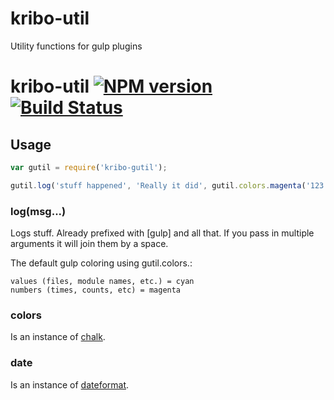 # kribo-util

Utility functions for gulp plugins

# kribo-util [![NPM version][npm-image]][npm-url] [![Build Status][travis-image]][travis-url]

## Usage

```javascript
var gutil = require('kribo-gutil');

gutil.log('stuff happened', 'Really it did', gutil.colors.magenta('123'));

```

### log(msg...)

Logs stuff. Already prefixed with [gulp] and all that. If you pass in multiple arguments it will join them by a space.

The default gulp coloring using gutil.colors.<color>:
```
values (files, module names, etc.) = cyan
numbers (times, counts, etc) = magenta
```

### colors

Is an instance of [chalk](https://github.com/sindresorhus/chalk).

### date

Is an instance of [dateformat](https://github.com/felixge/node-dateformat).



[npm-url]: https://www.npmjs.com/package/kribo-util
[npm-image]: https://img.shields.io/npm/v/kribo-util.svg?style=flat
[travis-url]: https://travis-ci.org/ScorpioCoding/kribo-util
[travis-image]: https://travis-ci.org/ScorpioCoding/kribo-util.svg?branch=master


